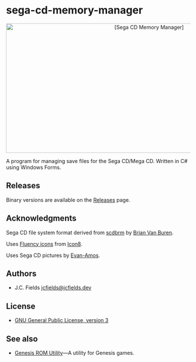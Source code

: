 # sega-cd-memory-manager

<div align="center"><img src="https://gitlab.com/jcfields/sega-cd-memory-manager/raw/master/screenshot.png" width="766" height="353" alt="[Sega CD Memory Manager]"></div>

A program for managing save files for the Sega CD/Mega CD. Written in C# using Windows Forms.

## Releases

Binary versions are available on the [Releases](https://gitlab.com/jcfields/sega-cd-memory-manager/-/releases) page.

## Acknowledgments

Sega CD file system format derived from [scdbrm](https://sourceforge.net/p/scdtools/code/HEAD/tree/scdbrm) by [Brian Van Buren](https://sourceforge.net/u/bgvanbur/profile/).

Uses [Fluency icons](https://icons8.com/icons/fluency) from [Icon8](https://icons8.com/).

Uses Sega CD pictures by [Evan-Amos](https://commons.wikimedia.org/wiki/User:Evan-Amos).

## Authors

- J.C. Fields <jcfields@jcfields.dev>

## License

- [GNU General Public License, version 3](https://opensource.org/licenses/GPL-3.0)

## See also

- [Genesis ROM Utility](https://gitlab.com/jcfields/genesis-rom-utility)—A utility for Genesis games.
